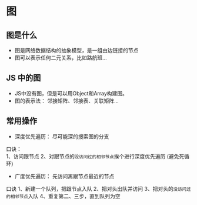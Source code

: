 
# 图

## 图是什么

- 图是网络数据结构的抽象模型，是一组由边链接的节点
- 图可以表示任何二元关系，比如路航班...


## JS 中的图

- JS中没有图，但是可以用Object和Array构建图。
- 图的表示法： 邻接矩阵、邻接表、关联矩阵...


## 常用操作

- 深度优先遍历： 尽可能深的搜索图的分支

口诀：  
1、访问跟节点
2、对跟节点的`没访问过的相邻节点`挨个进行深度优先遍历 (避免死循环)

- 广度优先遍历： 先访问离跟节点最近的节点

口诀
1、新建一个队列，把跟节点入队
2、把对头出队并访问
3、把对头的`没访问过的相邻节点`入队
4、重复第二、三步，直到队列为空




